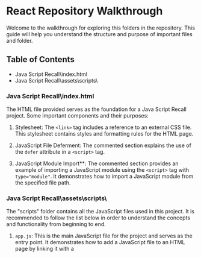 # React Repository Walkthrough

Welcome to the walkthrough for exploring this folders in the repository. This guide will help you understand the structure and purpose of important files and folder.

## Table of Contents

- Java Script Recall\index.html
- Java Script Recall\assets\scripts\

### Java Script Recall\index.html
The HTML file provided serves as the foundation for a Java Script Recall project. Some important components and their purposes:
1. Stylesheet: The `<link>` tag includes a reference to an external CSS file. This stylesheet contains styles and formatting rules for the HTML page.

2. JavaScript File Deferment: The commented section explains the use of the `defer` attribute in a `<script>` tag.

3. JavaScript Module Import**: The commented section provides an example of importing a JavaScript module using the `<script>` tag with `type="module"`. It demonstrates how to import a JavaScript module from the specified file path.

### Java Script Recall\assets\scripts\
The "scripts" folder contains all the JavaScript files used in this project. It is recommended to follow the list below in order to understand the concepts and functionality from beginning to end.

1. `app.js`: This is the main JavaScript file for the project and serves as the entry point. It demonstrates how to add a JavaScript file to an HTML page by linking it with a <script> tag. Additionally, it showcases the concept of importing and exporting modules in JavaScript.

2. `ImportExport.js`: This file explores how to use the `import` and `export` keywords to share code between different JavaScript files. It is designed to be imported into the app.js file.

3. `TypesOfVariable.js`: This file covers the different types of variables in JavaScript their differences and best practices for variable declaration.

4. `ConstKeyword.js`: This file specifically focuses on the `const` keyword in JavaScript. It explains its usage, immutability, and how it differs from `let` and `var`.

5. `JSOperators.js`: This file explores various JavaScript operators, including arithmetic, comparison, logical, assignment, and bitwise operators. It demonstrates how to use these operators effectively in different scenarios.

6. `Functions.js`: This file covers the basics of JavaScript functions. It explains function declaration, invocation, parameters, return values.

7. `ArrowFunction.js`: This file introduces arrow functions, a concise syntax for defining functions in JavaScript. It demonstrates how arrow functions can simplify function definitions.

8. `ThisKeyword.js`: This file explains the `this` keyword in JavaScript. It covers its behavior within different contexts, such as object methods, event handlers, and constructors.

9. `ObjectsAndClasses.js`: This file focuses on objects and classes in JavaScript. It explains how to create objects, define properties and methods, and utilize object-oriented principles using classes.

10. `ArraysInJavaScript.js`: This file explores arrays in JavaScript, including array creation, manipulation, accessing elements, and common array methods.

11. `DestructuringInJavaScript.js`: This file introduces destructuring assignment in JavaScript. It demonstrates how to extract values from objects and arrays using destructuring syntax.

12. `SpreadOperatorInJavaScript.js`: This file explains the spread operator (`...`) in JavaScript. It showcases its usage for array manipulation, object merging, and function arguments.

13. `ConditionalStatementsAndLoopsInJavaScript.js`: This file covers conditional statements such as `if`, `else` `for` in JavaScript.

14. `FunctionsAsValuesAndPassingFunctions.js`: This file explores the concept of functions as values in JavaScript. It explains how functions can be assigned to variables, passed as arguments, and returned from other functions.

15. `FunctionsDefinedInsideOtherFunctions.js`: This file covers the concept of defining functions inside other functions, known as nested functions or closures.

16. `PrimitivesAndReferenceValuesInJavaScript.js`: This file differentiates between primitive values (such as strings, numbers, booleans) and reference values (such as objects and arrays) in JavaScript. It covers the nuances of working with these value types.



Feel free to explore and modify these files as needed, keeping in mind their interdependencies and the project's overall structure.

Happy coding!